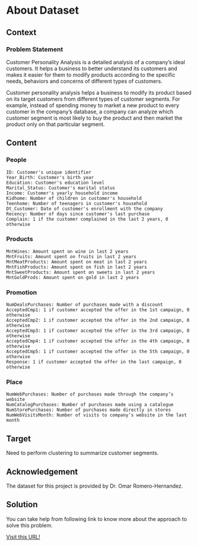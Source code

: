 # About Dataset

## Context

### Problem Statement

Customer Personality Analysis is a detailed analysis of a company’s ideal customers. It helps a business to better understand its customers and makes it easier for them to modify products according to the specific needs, behaviors and concerns of different types of customers.

Customer personality analysis helps a business to modify its product based on its target customers from different types of customer segments. For example, instead of spending money to market a new product to every customer in the company’s database, a company can analyze which customer segment is most likely to buy the product and then market the product only on that particular segment.

## Content

### People

    ID: Customer's unique identifier
    Year_Birth: Customer's birth year
    Education: Customer's education level
    Marital_Status: Customer's marital status
    Income: Customer's yearly household income
    Kidhome: Number of children in customer's household
    Teenhome: Number of teenagers in customer's household
    Dt_Customer: Date of customer's enrollment with the company
    Recency: Number of days since customer's last purchase
    Complain: 1 if the customer complained in the last 2 years, 0 otherwise

### Products

    MntWines: Amount spent on wine in last 2 years
    MntFruits: Amount spent on fruits in last 2 years
    MntMeatProducts: Amount spent on meat in last 2 years
    MntFishProducts: Amount spent on fish in last 2 years
    MntSweetProducts: Amount spent on sweets in last 2 years
    MntGoldProds: Amount spent on gold in last 2 years

### Promotion

    NumDealsPurchases: Number of purchases made with a discount
    AcceptedCmp1: 1 if customer accepted the offer in the 1st campaign, 0 otherwise
    AcceptedCmp2: 1 if customer accepted the offer in the 2nd campaign, 0 otherwise
    AcceptedCmp3: 1 if customer accepted the offer in the 3rd campaign, 0 otherwise
    AcceptedCmp4: 1 if customer accepted the offer in the 4th campaign, 0 otherwise
    AcceptedCmp5: 1 if customer accepted the offer in the 5th campaign, 0 otherwise
    Response: 1 if customer accepted the offer in the last campaign, 0 otherwise

### Place

    NumWebPurchases: Number of purchases made through the company’s website
    NumCatalogPurchases: Number of purchases made using a catalogue
    NumStorePurchases: Number of purchases made directly in stores
    NumWebVisitsMonth: Number of visits to company’s website in the last month

## Target

Need to perform clustering to summarize customer segments.

## Acknowledgement

The dataset for this project is provided by Dr. Omar Romero-Hernandez.

## Solution

You can take help from following link to know more about the approach to solve this problem.

[Visit this URL!](https://thecleverprogrammer.com/2021/02/08/customer-personality-analysis-with-python/)
